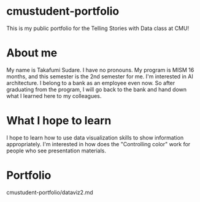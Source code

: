 # cmustudent-portfolio
This is my public portfolio for the Telling Stories with Data class at CMU!

# About me
My name is Takafumi Sudare.
I have no pronouns.
My program is MISM 16 months, and this semester is the 2nd semester for me.
I'm interested in AI architecture. 
I belong to a bank as an employee even now. So after graduating from the program, I will go back to the bank and 
hand down what I learned here to my colleagues.

# What I hope to learn
I hope to learn how to use data visualization skills to show information appropriately. 
I'm interested in how does the "Controlling color" work for people who see presentation materials.

# Portfolio
cmustudent-portfolio/dataviz2.md
